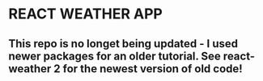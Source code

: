 # REACT WEATHER APP

## This repo is no longet being updated - I used newer packages for an older tutorial. See react-weather 2 for the newest version of old code!